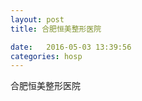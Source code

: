 ```yaml
--- 
layout: post 
title: 合肥恒美整形医院

date:   2016-05-03 13:39:56 
categories: hosp 
--- 
```

   
合肥恒美整形医院
